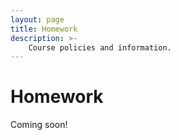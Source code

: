 ```yaml
---
layout: page
title: Homework
description: >-
    Course policies and information.
---
```


# Homework

Coming soon!
